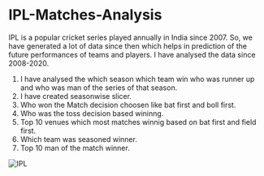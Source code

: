 # IPL-Matches-Analysis
IPL is a popular cricket series played annually in India since 2007. So, we have generated a lot of data since then which helps in prediction of the future performances of teams and players. I have analysed the data since 2008-2020.
1) I have analysed the which season which team win who was runner up and who was man of the series of that season.
2) I have created seasonwise slicer.
3) Who won the Match decision choosen like bat first and boll first.
4) Who was  the toss decision based wininng.
5) Top 10 venues which most matches winnig based on bat first and field first.
6) Which team was seasoned winner.
7) Top 10 man of the match winner.

![IPL](https://github.com/Ajaykumar-Chavan/IPL-Matches-Analysis/assets/151377995/22c94d0c-dcf3-4ac4-9990-68db225714de)
